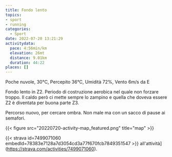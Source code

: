 ```yaml
---
title: Fondo lento 
topics:
- sport
- running
categories:
  - Sport
date: 2022-07-20 13:21:29
activitydata:
  pace: 4:56min/km
  elevation: 26mt
  distance: 9.01km
  duration: 44:22
places: []
---
```


Poche nuvole, 30°C, Percepito 36°C, Umidità 72%, Vento 6m/s da E

<!--more-->

Fondo lento in Z2. Periodo di costruzione aerobica nel quale non forzare troppo. Il caldo però ci mette sempre lo zampino e quella che doveva essere Z2 è diventata per buona parte Z3.

Percorso nuovo, per cercare ombra. Non male ma con un sacco di pause ai semafori.


{{< figure src="20220720-activity-map_featured.png" title="map" >}}


{{< strava id=7499071060 embedId=78383e7128a7d3054cd3a77f670fcb7849351547 >}} all'attività](https://strava.com/activities/7499071060).
